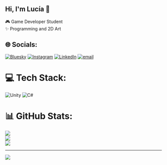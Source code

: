 ## Hi, I'm Lucía 🎀

🎮 Game Developer Student<br/>
✨ Programming and 2D Art<br/>


## 🌐 Socials:
[![Bluesky](https://img.shields.io/badge/bluesky-0285FF?style=for-the-badge&logo=bluesky&logoColor=%23FFFFFF)](https://bsky.app/profile/hizulu.bsky.social) [![Instagram](https://img.shields.io/badge/Instagram-%23E4405F.svg?style=for-the-badge&logo=Instagram&logoColor=white)](https://instagram.com/hizulu_) [![LinkedIn](https://img.shields.io/badge/LinkedIn-%230077B5.svg?style=for-the-badge&logo=linkedin&logoColor=white)](https://linkedin.com/in/lucía-garcía-lópez-73a526298) [![email](https://img.shields.io/badge/Email-D14836?style=for-the-badge&logo=gmail&logoColor=white)](mailto:lucia.garlop.gl@gmail.com) 

# 💻 Tech Stack:
![Unity](https://img.shields.io/badge/unity-%23000000.svg?style=for-the-badge&logo=unity&logoColor=white) ![C#](https://img.shields.io/badge/c%23-%23239120.svg?style=for-the-badge&logo=csharp&logoColor=white)
# 📊 GitHub Stats:
![](https://github-readme-stats.vercel.app/api?username=hizulu&theme=bear&hide_border=false&include_all_commits=false&count_private=false)<br/>
![](https://nirzak-streak-stats.vercel.app/?user=hizulu&theme=bear&hide_border=false)<br/>
![](https://github-readme-stats.vercel.app/api/top-langs/?username=hizulu&theme=bear&hide_border=false&include_all_commits=false&count_private=false&layout=compact)

---
[![](https://visitcount.itsvg.in/api?id=hizulu&icon=9&color=10)](https://visitcount.itsvg.in)

<!-- Proudly created with GPRM ( https://gprm.itsvg.in ) -->

